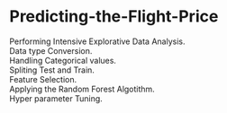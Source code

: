 # Predicting-the-Flight-Price
Performing Intensive Explorative Data Analysis.<br>
	Data type Conversion.<br>
	Handling Categorical values.<br>
	Spliting Test and Train.<br>
	Feature Selection.<br>
	Applying the Random Forest Algotithm.<br>
	Hyper parameter Tuning.<br>
